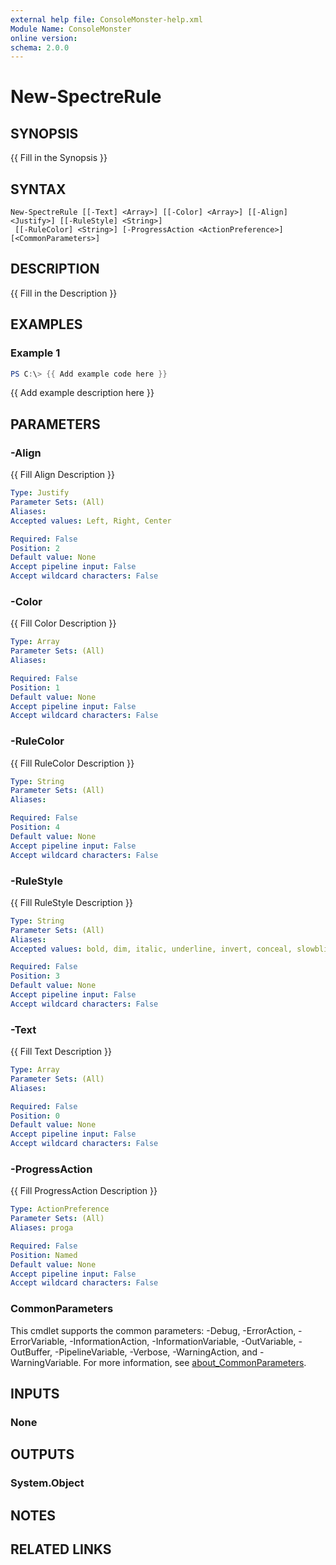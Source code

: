 ```yaml
---
external help file: ConsoleMonster-help.xml
Module Name: ConsoleMonster
online version:
schema: 2.0.0
---
```


# New-SpectreRule

## SYNOPSIS
{{ Fill in the Synopsis }}

## SYNTAX

```
New-SpectreRule [[-Text] <Array>] [[-Color] <Array>] [[-Align] <Justify>] [[-RuleStyle] <String>]
 [[-RuleColor] <String>] [-ProgressAction <ActionPreference>] [<CommonParameters>]
```

## DESCRIPTION
{{ Fill in the Description }}

## EXAMPLES

### Example 1
```powershell
PS C:\> {{ Add example code here }}
```

{{ Add example description here }}

## PARAMETERS

### -Align
{{ Fill Align Description }}

```yaml
Type: Justify
Parameter Sets: (All)
Aliases:
Accepted values: Left, Right, Center

Required: False
Position: 2
Default value: None
Accept pipeline input: False
Accept wildcard characters: False
```

### -Color
{{ Fill Color Description }}

```yaml
Type: Array
Parameter Sets: (All)
Aliases:

Required: False
Position: 1
Default value: None
Accept pipeline input: False
Accept wildcard characters: False
```

### -RuleColor
{{ Fill RuleColor Description }}

```yaml
Type: String
Parameter Sets: (All)
Aliases:

Required: False
Position: 4
Default value: None
Accept pipeline input: False
Accept wildcard characters: False
```

### -RuleStyle
{{ Fill RuleStyle Description }}

```yaml
Type: String
Parameter Sets: (All)
Aliases:
Accepted values: bold, dim, italic, underline, invert, conceal, slowblink, rapidblink, strikethrough

Required: False
Position: 3
Default value: None
Accept pipeline input: False
Accept wildcard characters: False
```

### -Text
{{ Fill Text Description }}

```yaml
Type: Array
Parameter Sets: (All)
Aliases:

Required: False
Position: 0
Default value: None
Accept pipeline input: False
Accept wildcard characters: False
```

### -ProgressAction
{{ Fill ProgressAction Description }}

```yaml
Type: ActionPreference
Parameter Sets: (All)
Aliases: proga

Required: False
Position: Named
Default value: None
Accept pipeline input: False
Accept wildcard characters: False
```

### CommonParameters
This cmdlet supports the common parameters: -Debug, -ErrorAction, -ErrorVariable, -InformationAction, -InformationVariable, -OutVariable, -OutBuffer, -PipelineVariable, -Verbose, -WarningAction, and -WarningVariable. For more information, see [about_CommonParameters](http://go.microsoft.com/fwlink/?LinkID=113216).

## INPUTS

### None

## OUTPUTS

### System.Object
## NOTES

## RELATED LINKS
